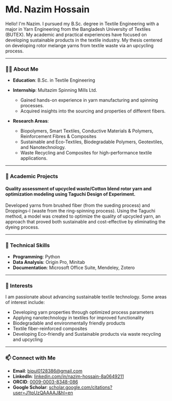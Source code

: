 # Md. Nazim Hossain

Hello! I'm Nazim. I pursued my B.Sc. degree in Textile Engineering with a major in Yarn Engineering from the Bangladesh University of Textiles (BUTEX). My academic and practical experiences have focused on developing sustainable products in the textile industry. My thesis centered on developing rotor melange yarns from textile waste via an upcycling process.

---

### 👨‍🎓 About Me
- **Education**: B.Sc. in Textile Engineering  
- **Internship**: Multazim Spinning Mills Ltd.
  - Gained hands-on experience in yarn manufacturing and spinning processes.
  - Acquired insights into the sourcing and properties of different fibers.

- **Research Areas**:
  - Biopolymers, Smart Textiles, Conductive Materials & Polymers, Reinforcement Fibres & Composites
  - Sustainable and Eco-Textiles, Biodegradable Polymers, Geotextiles, and Nanotechnology.
  - Waste Recycling and Composites for high-performance textile applications.

---

### 📜 Academic Projects
#### Quality assessment of upcycled waste/Cotton blend rotor yarn and optimization modeling using Taguchi Design of Experiment.
  Developed yarns from brushed fiber (from the sueding process) and Droppings-I (waste from the ring-spinning process). Using the Taguchi method, a model was created to optimize the quality of upcycled yarn, an approach that proved both sustainable and cost-effective by eliminating the dyeing process.

---

### 🔧 Technical Skills
- **Programming**: Python
- **Data Analysis**: Origin Pro, Minitab
- **Documentation**: Microsoft Office Suite, Mendeley, Zotero

---

### 🌱 Interests
I am passionate about advancing sustainable textile technology. Some areas of interest include:
- Developing yarn properties through optimized process parameters
- Applying nanotechnology in textiles for improved functionality
- Biodegradable and environmentally friendly products
- Textile fiber-reinforced composites
- Developing Eco-friendly and Sustainable products via waste recycling and upcycling

---

### 📫 Connect with Me
- **Email**: [bipul0128386@gmail.com](mailto:bipul0128386@gmail.com)
- **LinkedIn**: [linkedin.com/in/nazim-hossain-8a0649211](https://linkedin.com/in/nazim-hossain-8a0649211)
- **ORCID**: [0009-0003-8348-086](https://orcid.org/0009-0003-8348-086)
- **Google Scholar**: [scholar.google.com/citations?user=J1tpUzQAAAAJ&hl=en](https://scholar.google.com/citations?user=J1tpUzQAAAAJ&hl=en)
